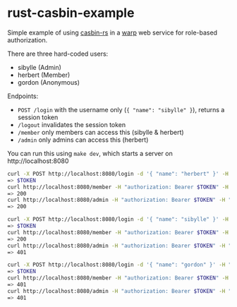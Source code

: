 # rust-casbin-example

Simple example of using [casbin-rs](https://github.com/casbin/casbin-rs) in a [warp](https://github.com/seanmonstar/warp) web service for role-based authorization.

There are three hard-coded users:

* sibylle (Admin)
* herbert (Member)
* gordon (Anonymous)

Endpoints:

* `POST /login` with the username only (`{ "name": "sibylle" }`), returns a session token
* `/logout` invalidates the session token
* `/member` only members can access this (sibylle & herbert)
* `/admin` only admins can access this (herbert)

You can run this using `make dev`, which starts a server on http://localhost:8080

```bash
curl -X POST http://localhost:8080/login -d '{ "name": "herbert" }' -H "content-type: application/json"
=> $TOKEN
curl http://localhost:8080/member -H "authorization: Bearer $TOKEN" -H "content-type: application/json"
=> 200
curl http://localhost:8080/admin -H "authorization: Bearer $TOKEN" -H "content-type: application/json"
=> 200

curl -X POST http://localhost:8080/login -d '{ "name": "sibylle" }' -H "content-type: application/json"
=> $TOKEN
curl http://localhost:8080/member -H "authorization: Bearer $TOKEN" -H "content-type: application/json"
=> 200
curl http://localhost:8080/admin -H "authorization: Bearer $TOKEN" -H "content-type: application/json"
=> 401

curl -X POST http://localhost:8080/login -d '{ "name": "gordon" }' -H "content-type: application/json"
=> $TOKEN
curl http://localhost:8080/member -H "authorization: Bearer $TOKEN" -H "content-type: application/json"
=> 401
curl http://localhost:8080/admin -H "authorization: Bearer $TOKEN" -H "content-type: application/json"
=> 401
```
